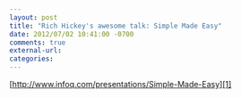```yaml
---
layout: post
title: "Rich Hickey's awesome talk: Simple Made Easy"
date: 2012/07/02 10:41:00 -0700
comments: true
external-url:
categories:
---
```



[http://www.infoq.com/presentations/Simple-Made-Easy][1]



[1]: http://www.infoq.com/presentations/Simple-Made-Easy